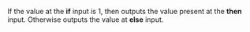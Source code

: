 
[comment]: # (BooleanCanvasModule)
If the value at the **if** input is 1, then outputs the value present at the **then** input. Otherwise outputs the value at **else** input.
